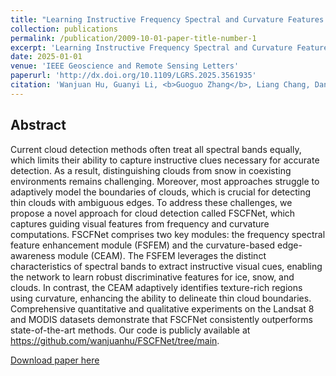```yaml
---
title: "Learning Instructive Frequency Spectral and Curvature Features for Cloud Detection"
collection: publications
permalink: /publication/2009-10-01-paper-title-number-1
excerpt: 'Learning Instructive Frequency Spectral and Curvature Features for Cloud Detection'
date: 2025-01-01
venue: 'IEEE Geoscience and Remote Sensing Letters'
paperurl: 'http://dx.doi.org/10.1109/LGRS.2025.3561935'
citation: 'Wanjuan Hu, Guanyi Li, <b>Guoguo Zhang</b>, Liang Chang, Dan Zeng. "Learning Instructive Frequency Spectral and Curvature Features for Cloud Detection." <i>IEEE Geoscience and Remote Sensing Letters</i>, vol. 22, Art. 5001605, pp. 1–5, 2025. DOI: 10.1109/LGRS.2025.3561935.'
---
```


## Abstract

Current cloud detection methods often treat all spectral bands equally, which limits their ability to capture instructive clues necessary for accurate detection. As a result, distinguishing clouds from snow in coexisting environments remains challenging. Moreover, most approaches struggle to adaptively model the boundaries of clouds, which is crucial for detecting thin clouds with ambiguous edges. To address these challenges, we propose a novel approach for cloud detection called FSCFNet, which captures guiding visual features from frequency and curvature computations. FSCFNet comprises two key modules: the frequency spectral feature enhancement module (FSFEM) and the curvature-based edge-awareness module (CEAM). The FSFEM leverages the distinct characteristics of spectral bands to extract instructive visual cues, enabling the network to learn robust discriminative features for ice, snow, and clouds. In contrast, the CEAM adaptively identifies texture-rich regions using curvature, enhancing the ability to delineate thin cloud boundaries. Comprehensive quantitative and qualitative experiments on the Landsat 8 and MODIS datasets demonstrate that FSCFNet consistently outperforms state-of-the-art methods. Our code is publicly available at https://github.com/wanjuanhu/FSCFNet/tree/main.

[Download paper here](files/paper1.pdf)